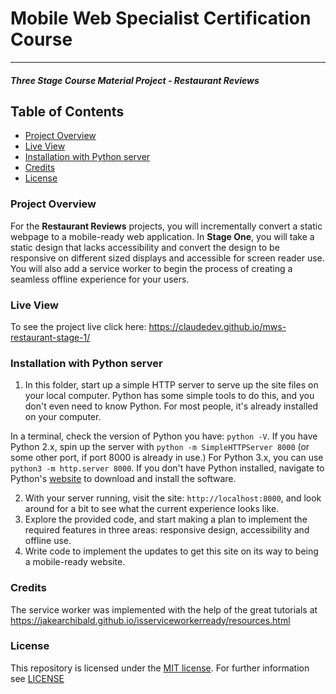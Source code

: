 # Mobile Web Specialist Certification Course
---
#### _Three Stage Course Material Project - Restaurant Reviews_
## Table of Contents

* [Project Overview](#project-overview)
* [Live View](#live-view)
* [Installation with Python server](#installation)
* [Credits](#credits)
* [License](#license)

### Project Overview

For the **Restaurant Reviews** projects, you will incrementally convert a static webpage to a mobile-ready web application. In **Stage One**, you will take a static design that lacks accessibility and convert the design to be responsive on different sized displays and accessible for screen reader use. You will also add a service worker to begin the process of creating a seamless offline experience for your users.

### Live View

To see the project live click here: https://claudedev.github.io/mws-restaurant-stage-1/

### Installation with Python server

1. In this folder, start up a simple HTTP server to serve up the site files on your local computer. Python has some simple tools to do this, and you don't even need to know Python. For most people, it's already installed on your computer. 

In a terminal, check the version of Python you have: `python -V`. If you have Python 2.x, spin up the server with `python -m SimpleHTTPServer 8000` (or some other port, if port 8000 is already in use.) For Python 3.x, you can use `python3 -m http.server 8000`. If you don't have Python installed, navigate to Python's [website](https://www.python.org/) to download and install the software.

2. With your server running, visit the site: `http://localhost:8000`, and look around for a bit to see what the current experience looks like.
3. Explore the provided code, and start making a plan to implement the required features in three areas: responsive design, accessibility and offline use.
4. Write code to implement the updates to get this site on its way to being a mobile-ready website.

### Credits

The service worker was implemented with the help of the great tutorials at https://jakearchibald.github.io/isserviceworkerready/resources.html

### License

This repository is licensed under the [MIT license](https://opensource.org/licenses/MIT).
For further information see [LICENSE](LICENSE)
